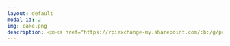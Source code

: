 ```yaml
---
layout: default
modal-id: 2
img: cake.png
description: <p><a href="https://rpiexchange-my.sharepoint.com/:b:/g/personal/bowerj6_rpi_edu/EczoYS77dXFLn5K3cfYw0GABTL4Bn0Bq1ZGlfyd6zM7J0A"><font size="6"><strong><font color="#0000ff">Link to Academic Research Resume (PDF)</font></a></p><br>Research Highlights</font></strong><br><br><br><font size="4">'How liberating it is to leave the past behind.'<br>Perceiving Authenticity Within the<br>Vocal Performances of</em> Assassin’s Creed Origins<br><br>'Constellations' of Vocal Expression -<br>A Time Traveler’s Examination of Vocal Performance in<br></em>Assassin’s Creed Origins<p><a href="https://rpiexchange-my.sharepoint.com/:b:/g/personal/bowerj6_rpi_edu/EbLSkAycn71OhvP6uCXDqGEB6jDymOqUyc153QEDa6jTIw"><font color="#0000ff">Link to PDF</font></a></p><br><br><br><br></font><font size="6"><strong>Unpublished Compositions and Projects</strong></font><br><br><br><font size="4"><em>Enacting Multiple Subjectivities - </em>Baldur’s Gate 3<br><em> and the Performance of the (Multi)Self</em><br><em><font color="#FF0000">(in development for publication)</font></em><br><br><em>Vampires, Cheap Wine,<br>and Drunken Debauchery - A Multi-Lingual Analysis of the<br>Vocal Performances of The Oxenfurt Drunk,<br>a Quest from </em>The Witcher 3 - Wild Hunt<br><br><em>Race, Voice, and Media Worlds - Orienting </em><br>Assassin's Creed - Origins <em> Within the Logics of Mediated and<br>Socio-cultural Space/time<br><br><em>Historical Narration as Quantum Time Travel? Leaping through the <br>Constellations of Space/Time in the </em>Assassin's Creed <em>Franchise<br><br><em>The Body, Health, and Digital Surveillance<br><br><em>Cannibalism and Christ - Consumption and Cannibalism<br>as Metaphor in the Old and New Testament</em></font>
---
```

